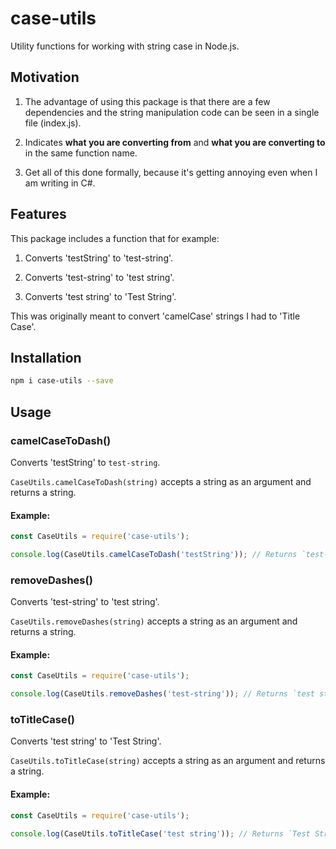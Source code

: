 # case-utils

Utility functions for working with string case in Node.js. 

## Motivation

1. The advantage of using this package is that there are a few dependencies 
and the string manipulation code can be seen in a single file (index.js).

2. Indicates **what you are converting from** and 
**what you are converting to** in the same function name.

3. Get all of this done formally, because it's getting annoying even when
I am writing in C#.

## Features

This package includes a function that for example:

1. Converts 'testString' to 'test-string'.

2. Converts 'test-string' to 'test string'.

3. Converts 'test string' to 'Test String'.

This was originally meant to convert 'camelCase' strings I 
had to 'Title Case'.

## Installation

```bash
npm i case-utils --save
```

## Usage

### camelCaseToDash()

Converts 'testString' to `test-string`.

`CaseUtils.camelCaseToDash(string)` accepts a string as an argument and 
returns a string.

#### Example:

```js
const CaseUtils = require('case-utils');

console.log(CaseUtils.camelCaseToDash('testString')); // Returns `test-string`.
```

### removeDashes()

Converts 'test-string' to 'test string'.

`CaseUtils.removeDashes(string)` accepts a string as an argument and 
returns a string.

#### Example:

```js
const CaseUtils = require('case-utils');

console.log(CaseUtils.removeDashes('test-string')); // Returns `test string`.
```

### toTitleCase()

Converts 'test string' to 'Test String'.

`CaseUtils.toTitleCase(string)` accepts a string as an argument and 
returns a string.

#### Example:

```js
const CaseUtils = require('case-utils');

console.log(CaseUtils.toTitleCase('test string')); // Returns `Test String`.
```
